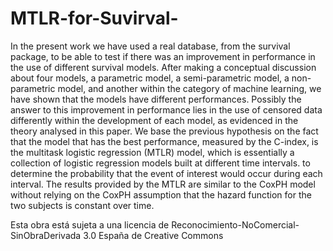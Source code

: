# MTLR-for-Suvirval-
In the present work we have used a real database, from the survival package, to be able to test if there was an improvement in performance in the use of different survival models.
After making a conceptual discussion about four models, a parametric model, a semi-parametric model, a non-parametric model, and another within the category of machine learning, we have shown that the models have different performances. Possibly the answer to this improvement in performance lies in the use of censored data differently within the development of each model, as evidenced in the theory analysed in this paper.
We base the previous hypothesis on the fact that the model that has the best performance, measured by the C-index, is the multitask logistic regression (MTLR) model, which is essentially a collection of logistic regression models built at different time intervals. to determine the probability that the event of interest would occur during each interval. The results provided by the MTLR are similar to the CoxPH model without relying on the CoxPH assumption that the hazard function for the two subjects is constant over time. 

Esta obra está sujeta a una licencia de 
Reconocimiento-NoComercial-SinObraDerivada 
3.0 España de Creative Commons

